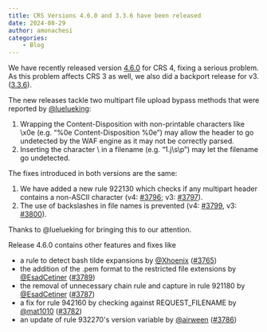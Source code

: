 ```yaml
---
title: CRS Versions 4.6.0 and 3.3.6 have been released
date: 2024-08-29
author: amonachesi
categories:
    - Blog
---
```

We have recently released version [4.6.0](https://github.com/coreruleset/coreruleset/releases/tag/v4.6.0) for CRS 4, fixing a serious problem. As this problem affects CRS 3 as well, we also did a backport release for v3. ([3.3.6](https://github.com/coreruleset/coreruleset/releases/tag/v3.3.6)).

The new releases tackle two multipart file upload bypass methods that were reported by [@luelueking](https://github.com/luelueking):

1.	Wrapping the Content-Disposition with non-printable characters like \x0e (e.g. “%0e Content-Disposition %0e”) may allow the header to go undetected by the WAF engine as it may not be correctly parsed.
2.	Inserting the character \ in a filename (e.g. “1.j\s\p”) may let the filename go undetected.

The fixes introduced in both versions are the same:

1.	We have added a new rule 922130 which checks if any multipart header contains a non-ASCII character (v4: [#3796](https://github.com/coreruleset/coreruleset/pull/3796); v3: [#3797](https://github.com/coreruleset/coreruleset/pull/3797)).
2.	The use of backslashes in file names is prevented (v4: [#3799](https://github.com/coreruleset/coreruleset/pull/3799), v3: [#3800](https://github.com/coreruleset/coreruleset/pull/3800)).

Thanks to @luelueking for bringing this to our attention.

Release 4.6.0 contains other features and fixes like

-	a rule to detect bash tilde expansions by [@Xhoenix](https://github.com/Xhoenix) ([#3765](https://github.com/coreruleset/coreruleset/pull/3765))
-	the addition of the .pem format to the restricted file extensions by [@EsadCetiner](https://github.com/EsadCetiner) ([#3789](https://github.com/coreruleset/coreruleset/pull/3789))
-	the removal of unnecessary chain rule and capture in rule 921180 by [@EsadCetiner](https://github.com/EsadCetiner) ([#3787](https://github.com/coreruleset/coreruleset/pull/3787))
-	a fix for rule 942160 by checking against REQUEST_FILENAME by [@mat1010](https://github.com/mat1010) ([#3782](https://github.com/coreruleset/coreruleset/pull/3782))
-	an update of rule 932270's version variable by [@airween](https://github.com/airween) ([#3786](https://github.com/coreruleset/coreruleset/pull/3786))